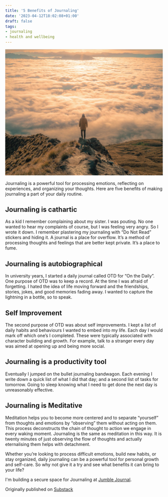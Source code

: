 ```yaml
---
title: '5 Benefits of Journaling'
date: '2023-04-12T18:02:08+01:00'
draft: false
tags:
- journaling
- health and wellbeing
---
```


![](https___substack-post-media.s3.amazonaws.com_public_images_b1acd725-90ad-4bf6-9788-5ba97e81e6f3_1184x949.png)

Journaling is a powerful tool for processing emotions, reflecting on experiences, and organizing your thoughts. Here are five benefits of making journaling a part of your daily routine.

## Journaling is cathartic
As a kid I remember complaining about my sister. I was pouting. No one wanted to hear my complaints of course, but I was feeling very angry. So I wrote it down. I remember plastering my journaling with “Do Not Read” stickers and hiding it. A journal is a place for overflow. It’s a method of processing thoughts and feelings that are better kept private. It’s a place to fume.

## Journaling is autobiographical
In university years, I started a daily journal called OTD for “On the Daily”. One purpose of OTD was to keep a record. At the time I was afraid of forgetting. I hated the idea of life moving forward and the friendships, stories, jokes, and good memories fading away. I wanted to capture the lightning in a bottle, so to speak.

## Self Improvement
The second purpose of OTD was about self improvements. I kept a list of daily habits and behaviours I wanted to embed into my life. Each day I would mark off which one’s I completed. These were typically associated with character building and growth. For example, talk to a stranger every day was aimed at opening up and being more social.

## Journaling is a productivity tool
Eventually I jumped on the bullet journaling bandwagon. Each evening I write down a quick list of what I did that day; and a second list of tasks for tomorrow. Going to sleep knowing what I need to get done the next day is unreasonably effective.

## Journaling is Meditative
Meditation helps you to become more centered and to separate “yourself” from thoughts and emotions by “observing” them without acting on them. This process deconstructs the chain of thought to action we engage in every waking moment. Journaling is the same as meditation in this way. It is twenty minutes of just observing the flow of thoughts and actually eternalising them helps with detachment.

Whether you’re looking to process difficult emotions, build new habits, or stay organized, daily journaling can be a powerful tool for personal growth and self-care. So why not give it a try and see what benefits it can bring to your life?

I'm building a secure space for Journaling at [Jumble Journal](https://jumblejournal.org).

Originally published on [Substack](https://tonyoreglia.substack.com/p/5-benefits-of-journaling)
